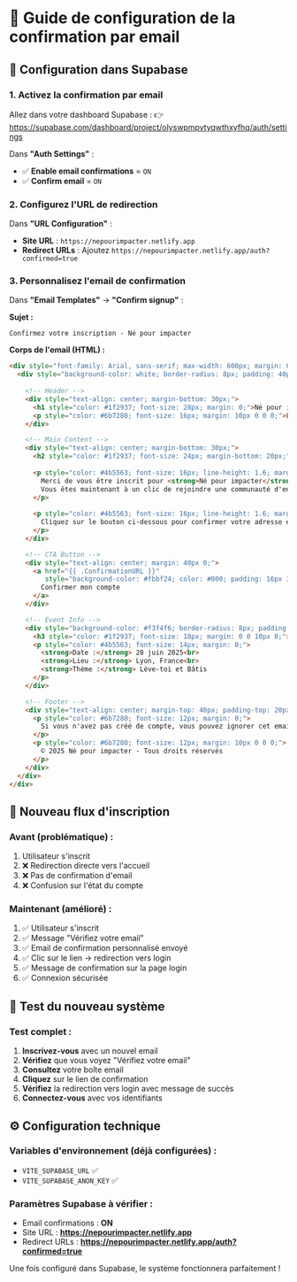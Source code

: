 # 📧 Guide de configuration de la confirmation par email

## 🎯 Configuration dans Supabase

### 1. **Activez la confirmation par email**
Allez dans votre dashboard Supabase :
👉 https://supabase.com/dashboard/project/olyswpmpvtyqwthxyfhq/auth/settings

Dans **"Auth Settings"** :
- ✅ **Enable email confirmations** = `ON`
- ✅ **Confirm email** = `ON`

### 2. **Configurez l'URL de redirection**
Dans **"URL Configuration"** :
- **Site URL** : `https://nepourimpacter.netlify.app`
- **Redirect URLs** : Ajoutez `https://nepourimpacter.netlify.app/auth?confirmed=true`

### 3. **Personnalisez l'email de confirmation**
Dans **"Email Templates"** → **"Confirm signup"** :

**Sujet :**
```
Confirmez votre inscription - Né pour impacter
```

**Corps de l'email (HTML) :**
```html
<div style="font-family: Arial, sans-serif; max-width: 600px; margin: 0 auto; background-color: #f8fafc; padding: 20px;">
  <div style="background-color: white; border-radius: 8px; padding: 40px; box-shadow: 0 2px 4px rgba(0,0,0,0.1);">
    
    <!-- Header -->
    <div style="text-align: center; margin-bottom: 30px;">
      <h1 style="color: #1f2937; font-size: 28px; margin: 0;">Né pour impacter</h1>
      <p style="color: #6b7280; font-size: 16px; margin: 10px 0 0 0;">Le Gala des Entrepreneurs</p>
    </div>

    <!-- Main Content -->
    <div style="text-align: center; margin-bottom: 30px;">
      <h2 style="color: #1f2937; font-size: 24px; margin-bottom: 20px;">Bienvenue dans la communauté !</h2>
      
      <p style="color: #4b5563; font-size: 16px; line-height: 1.6; margin-bottom: 20px;">
        Merci de vous être inscrit pour <strong>Né pour impacter</strong>. 
        Vous êtes maintenant à un clic de rejoindre une communauté d'entrepreneurs passionnés.
      </p>
      
      <p style="color: #4b5563; font-size: 16px; line-height: 1.6; margin-bottom: 30px;">
        Cliquez sur le bouton ci-dessous pour confirmer votre adresse email et activer votre compte :
      </p>
    </div>

    <!-- CTA Button -->
    <div style="text-align: center; margin: 40px 0;">
      <a href="{{ .ConfirmationURL }}" 
         style="background-color: #fbbf24; color: #000; padding: 16px 32px; text-decoration: none; border-radius: 8px; font-weight: bold; font-size: 16px; display: inline-block; transition: background-color 0.2s;">
        Confirmer mon compte
      </a>
    </div>

    <!-- Event Info -->
    <div style="background-color: #f3f4f6; border-radius: 8px; padding: 20px; margin: 30px 0;">
      <h3 style="color: #1f2937; font-size: 18px; margin: 0 0 10px 0;">📅 Événement à venir</h3>
      <p style="color: #4b5563; font-size: 14px; margin: 0;">
        <strong>Date :</strong> 28 juin 2025<br>
        <strong>Lieu :</strong> Lyon, France<br>
        <strong>Thème :</strong> Lève-toi et Bâtis
      </p>
    </div>

    <!-- Footer -->
    <div style="text-align: center; margin-top: 40px; padding-top: 20px; border-top: 1px solid #e5e7eb;">
      <p style="color: #6b7280; font-size: 12px; margin: 0;">
        Si vous n'avez pas créé de compte, vous pouvez ignorer cet email.
      </p>
      <p style="color: #6b7280; font-size: 12px; margin: 10px 0 0 0;">
        © 2025 Né pour impacter - Tous droits réservés
      </p>
    </div>
  </div>
</div>
```

## 🔄 **Nouveau flux d'inscription**

### Avant (problématique) :
1. Utilisateur s'inscrit
2. ❌ Redirection directe vers l'accueil
3. ❌ Pas de confirmation d'email
4. ❌ Confusion sur l'état du compte

### Maintenant (amélioré) :
1. ✅ Utilisateur s'inscrit
2. ✅ Message "Vérifiez votre email"
3. ✅ Email de confirmation personnalisé envoyé
4. ✅ Clic sur le lien → redirection vers login
5. ✅ Message de confirmation sur la page login
6. ✅ Connexion sécurisée

## 🧪 **Test du nouveau système**

### Test complet :
1. **Inscrivez-vous** avec un nouvel email
2. **Vérifiez** que vous voyez "Vérifiez votre email"
3. **Consultez** votre boîte email
4. **Cliquez** sur le lien de confirmation
5. **Vérifiez** la redirection vers login avec message de succès
6. **Connectez-vous** avec vos identifiants

## ⚙️ **Configuration technique**

### Variables d'environnement (déjà configurées) :
- `VITE_SUPABASE_URL` ✅
- `VITE_SUPABASE_ANON_KEY` ✅

### Paramètres Supabase à vérifier :
- Email confirmations : **ON**
- Site URL : **https://nepourimpacter.netlify.app**
- Redirect URLs : **https://nepourimpacter.netlify.app/auth?confirmed=true**

Une fois configuré dans Supabase, le système fonctionnera parfaitement !